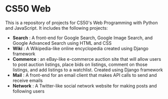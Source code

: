 # CS50 Web

This is a repository of projects for CS50's Web Programming with Python and JavaScript. It includes the following projects:
* __Search__ : A front-end for Google Search, Google Image Search, and Google Advanced Search using HTML and CSS
* __Wiki__ : A Wikipedia-like online encyclopedia created using Django framework
* __Commerce__ : an eBay-like e-commerce auction site that will allow users to post auction listings, place bids on listings,
                 comment on those listings, and add listings to a watchlist. Created using Django framework
* __Mail__ :  A front-end for an email client that makes API calls to send and receive emails
* __Network__ : A Twitter-like social network website for making posts and following users
